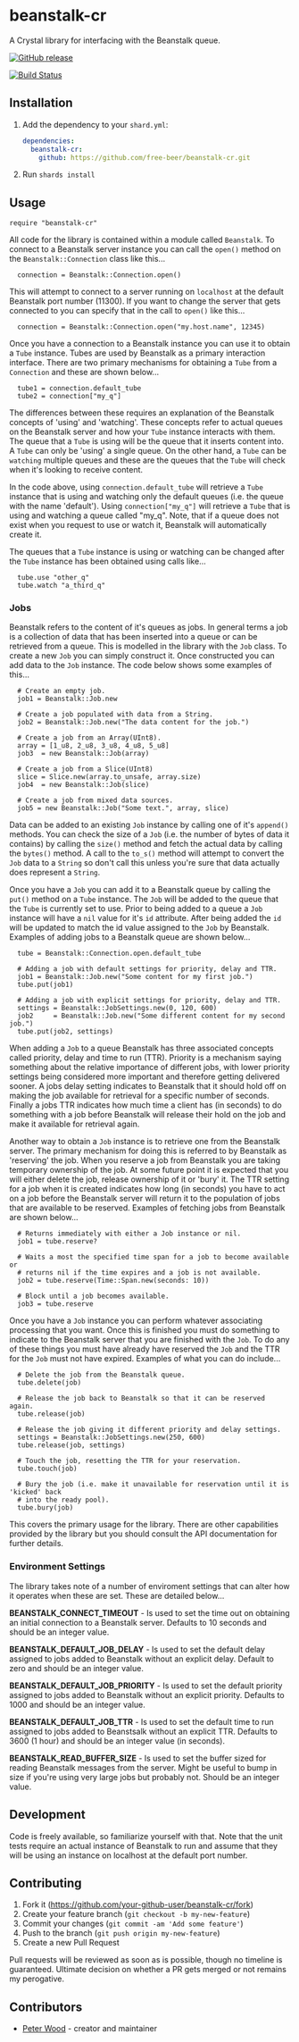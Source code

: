 # beanstalk-cr

A Crystal library for interfacing with the Beanstalk queue.

[![GitHub release](https://img.shields.io/github/release/free-beer/beanstalk-cr.svg)](https://github.com/free-beer/beanstalk-cr/releases)

[![Build Status](https://travis-ci.org/free-beer/beanstalk-cr.svg?branch=master)](https://travis-ci.org/free-beer/beanstalk-cr)

## Installation

1. Add the dependency to your `shard.yml`:

   ```yaml
   dependencies:
     beanstalk-cr:
       github: https://github.com/free-beer/beanstalk-cr.git
   ```

2. Run `shards install`

## Usage

```crystal
require "beanstalk-cr"
```

All code for the library is contained within a module called ```Beanstalk```.
To connect to a Beanstalk server instance you can call the ```open()``` method
on the ```Beanstalk::Connection``` class like this...

```crystal
  connection = Beanstalk::Connection.open()
```

This will attempt to connect to a server running on ```localhost``` at the
default Beanstalk port number (11300). If you want to change the server that
gets connected to you can specify that in the call to ```open()``` like
this...

```crystal
  connection = Beanstalk::Connection.open("my.host.name", 12345)
```

Once you have a connection to a Beanstalk instance you can use it to obtain a
```Tube``` instance. Tubes are used by Beanstalk as a primary interaction
interface. There are two primary mechanisms for obtaining a ```Tube``` from a
```Connection``` and these are shown below...

```crystal
  tube1 = connection.default_tube
  tube2 = connection["my_q"]
```

The differences between these requires an explanation of the Beanstalk concepts
of 'using' and 'watching'. These concepts refer to actual queues on the Beanstalk
server and how your ```Tube``` instance interacts with them. The queue that a
```Tube``` is using will be the queue that it inserts content into. A ```Tube```
can only be 'using' a single queue. On the other hand, a ```Tube``` can be
`watching` multiple queues and these are the queues that the ```Tube``` will
check when it's looking to receive content.

In the code above, using ```connection.default_tube``` will retrieve a ```Tube```
instance that is using and watching only the default queues (i.e. the queue
with the name 'default'). Using ```connection["my_q"]``` will retrieve a
```Tube``` that is using and watching a queue called "my_q". Note, that if a
queue does not exist when you request to use or watch it, Beanstalk will
automatically create it.

The queues that a ```Tube``` instance is using or watching can be changed after
the ```Tube``` instance has been obtained using calls like...

```crystal
  tube.use "other_q"
  tube.watch "a_third_q"
```

### Jobs

Beanstalk refers to the content of it's queues as jobs. In general terms a job
is a collection of data that has been inserted into a queue or can be retrieved
from a queue. This is modelled in the library with the ```Job``` class. To create
a new ```Job``` you can simply construct it. Once constructed you can add data to
the ```Job``` instance. The code below shows some examples of this...

```crystal
  # Create an empty job.
  job1 = Beanstalk::Job.new

  # Create a job populated with data from a String.
  job2 = Beanstalk::Job.new("The data content for the job.")

  # Create a job from an Array(UInt8).
  array = [1_u8, 2_u8, 3_u8, 4_u8, 5_u8]
  job3  = new Beanstalk::Job(array)

  # Create a job from a Slice(UInt8)
  slice = Slice.new(array.to_unsafe, array.size)
  job4  = new Beanstalk::Job(slice)

  # Create a job from mixed data sources.
  job5 = new Beanstalk::Job("Some text.", array, slice)
```

Data can be added to an existing ```Job``` instance by calling one of it's
```append()``` methods. You can check the size of a ```Job``` (i.e. the number of
bytes of data it contains) by calling the ```size()``` method and fetch the actual
data by calling the ```bytes()``` method. A call to the ```to_s()``` method will
attempt to convert the ```Job``` data to a ```String``` so don't call this unless
you're sure that data actually does represent a ```String```.

Once you have a ```Job``` you can add it to a Beanstalk queue by calling the
```put()``` method on a ```Tube``` instance. The ```Job``` will be added to the
queue that the ```Tube``` is currently set to use. Prior to being added to a
queue a ```Job``` instance will have a ```nil``` value for it's ```id```
attribute. After being added the ```id``` will be updated to match the id value
assigned to the ```Job``` by Beanstalk. Examples of adding jobs to a Beanstalk
queue are shown below...

```crystal
  tube = Beanstalk::Connection.open.default_tube

  # Adding a job with default settings for priority, delay and TTR.
  job1 = Beanstalk::Job.new("Some content for my first job.")
  tube.put(job1)

  # Adding a job with explicit settings for priority, delay and TTR.
  settings = Beanstalk::JobSettings.new(0, 120, 600)
  job2     = Beanstalk::Job.new("Some different content for my second job.")
  tube.put(job2, settings)
```

When adding a ```Job``` to a queue Beanstalk has three associated concepts called
priority, delay and time to run (TTR). Priority is a mechanism saying something
about the relative importance of different jobs, with lower priority settings being
considered more important and therefore getting delivered sooner. A jobs delay
setting indicates to Beanstalk that it should hold off on making the job available
for retrieval for a specific number of seconds. Finally a jobs TTR indicates how
much time a client has (in seconds) to do something with a job before Beanstalk will
release their hold on the job and make it available for retrieval again.

Another way to obtain a ```Job``` instance is to retrieve one from the Beanstalk
server. The primary mechanism for doing this is referred to by Beanstalk as
'reserving' the job. When you reserve a job from Beanstalk you are taking
temporary ownership of the job. At some future point it is expected that you
will either delete the job, release ownership of it or 'bury' it. The TTR setting
for a job when it is created indicates how long (in seconds) you have to act on
a job before the Beanstalk server will return it to the population of jobs that
are available to be reserved. Examples of fetching jobs from Beanstalk are shown
below...

```crystal
  # Returns immediately with either a Job instance or nil.
  job1 = tube.reserve?

  # Waits a most the specified time span for a job to become available or
  # returns nil if the time expires and a job is not available.
  job2 = tube.reserve(Time::Span.new(seconds: 10))

  # Block until a job becomes available.
  job3 = tube.reserve
```

Once you have a ```Job``` instance you can perform whatever associating processing
that you want. Once this is finished you must do something to indicate to the
Beanstalk server that you are finished with the ```Job```. To do any of these things
you must have already have reserved the ```Job``` and the TTR for the ```Job``` must
not have expired. Examples of what you can do include...

```crystal
  # Delete the job from the Beanstalk queue.
  tube.delete(job)

  # Release the job back to Beanstalk so that it can be reserved again.
  tube.release(job)

  # Release the job giving it different priority and delay settings.
  settings = Beanstalk::JobSettings.new(250, 600)
  tube.release(job, settings)

  # Touch the job, resetting the TTR for your reservation.
  tube.touch(job)

  # Bury the job (i.e. make it unavailable for reservation until it is 'kicked' back
  # into the ready pool).
  tube.bury(job)
```

This covers the primary usage for the library. There are other capabilities provided
by the library but you should consult the API documentation for further details.

### Environment Settings

The library takes note of a number of enviroment settings that can alter how it operates
when these are set. These are detailed below...

**BEANSTALK_CONNECT_TIMEOUT** - Is used to set the time out on obtaining an initial
connection to a Beanstalk server. Defaults to 10 seconds and should be an integer value.

**BEANSTALK_DEFAULT_JOB_DELAY** - Is used to set the default delay assigned to jobs added
to Beanstalk without an explicit delay. Default to zero and should be an integer value.

**BEANSTALK_DEFAULT_JOB_PRIORITY** - Is used to set the default priority assigned to jobs
added to Beanstalk without an explicit priority. Defaults to 1000 and should be an integer
value.

**BEANSTALK_DEFAULT_JOB_TTR** - Is used to set the default time to run assigned to jobs
added to Beanstsalk without an explicit TTR. Defaults to 3600 (1 hour) and should be an
integer value (in seconds).

**BEANSTALK_READ_BUFFER_SIZE** - Is used to set the buffer sized for reading Beanstalk
messages from the server. Might be useful to bump in size if you're using very large
jobs but probably not. Should be an integer value.

## Development

Code is freely available, so familiarize yourself with that. Note that the unit tests
require an actual instance of Beanstalk to run and assume that they will be using an
instance on localhost at the default port number.

## Contributing

1. Fork it (<https://github.com/your-github-user/beanstalk-cr/fork>)
2. Create your feature branch (`git checkout -b my-new-feature`)
3. Commit your changes (`git commit -am 'Add some feature'`)
4. Push to the branch (`git push origin my-new-feature`)
5. Create a new Pull Request

Pull requests will be reviewed as soon as is possible, though no timeline is
guaranteed. Ultimate decision on whether a PR gets merged or not remains my
perogative.

## Contributors

- [Peter Wood](https://github.com/free-beer) - creator and maintainer
